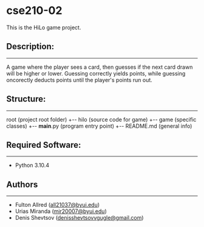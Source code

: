 # cse210-02
This is the HiLo game project.

## Description:
---

A game where the player sees a card, then guesses if the next card drawn will be higher or lower. Guessing correctly yields points, while guessing oncorectly deducts points until the player's points run out.

## Structure:
---

root                    (project root folder)
+-- hilo                (source code for game)
  +-- game              (specific classes)
  +-- __main__.py       (program entry point)
+-- README.md           (general info)

## Required Software:
---
* Python 3.10.4

## Authors
---
* Fulton Allred (all21037@byui.edu)
* Urias Miranda (mir20007@byui.edu)
* Denis Shevtsov (denisshevtsovvgugle@gmail.com)
